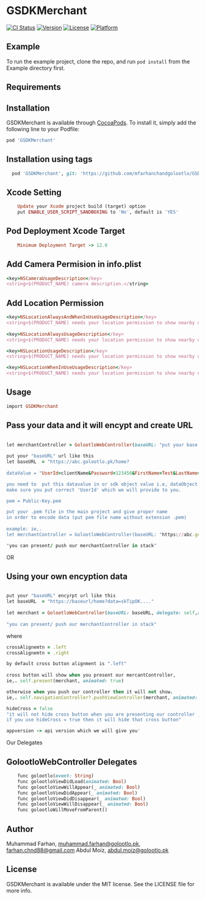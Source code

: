 # GSDKMerchant

[![CI Status](https://img.shields.io/travis/mfarhanchandgolootlo/GSDKMerchant.svg?style=flat)](https://travis-ci.org/mfarhanchandgolootlo/GSDKMerchant)
[![Version](https://img.shields.io/cocoapods/v/GSDKMerchant.svg?style=flat)](https://cocoapods.org/pods/GSDKMerchant)
[![License](https://img.shields.io/cocoapods/l/GSDKMerchant.svg?style=flat)](https://cocoapods.org/pods/GSDKMerchant)
[![Platform](https://img.shields.io/cocoapods/p/GSDKMerchant.svg?style=flat)](https://cocoapods.org/pods/GSDKMerchant)

## Example

To run the example project, clone the repo, and run `pod install` from the Example directory first.

## Requirements

## Installation

GSDKMerchant is available through [CocoaPods](https://cocoapods.org). To install
it, simply add the following line to your Podfile:

```ruby
pod 'GSDKMerchant'
```

## Installation using tags

```ruby
  pod 'GSDKMerchant', git: 'https://github.com/mfarhanchandgolootlo/GSDK.git', :tag => '0.0.43'
```

## Xcode Setting
```ruby
    Update your Xcode project build (target) option 
    put ENABLE_USER_SCRIPT_SANDBOXING to 'No', default is 'YES'
```

## Pod Deployment Xcode Target
```ruby
    Minimum Deployment Target -> 12.0
```

## Add Camera Permision in info.plist

```ruby
<key>NSCameraUsageDescription</key>
<string>$(PRODUCT_NAME) camera description.</string> 
```

## Add Location Permission 
```ruby
<key>NSLocationAlwaysAndWhenInUseUsageDescription</key>
<string>$(PRODUCT_NAME) needs your location permission to show nearby discounts.</string>
    
<key>NSLocationAlwaysUsageDescription</key>
<string>$(PRODUCT_NAME) needs your location permission to show nearby discounts.</string>

<key>NSLocationUsageDescription</key>
<string>$(PRODUCT_NAME) needs your location permission to show nearby discounts.</string>

<key>NSLocationWhenInUseUsageDescription</key>
<string>$(PRODUCT_NAME) needs your location permission to show nearby discounts.</string>
```

## Usage

```ruby
import GSDKMerchant
```

## Pass your data and it will encypt and create URL

```ruby

let merchantController = GolootloWebController(baseURL: "put your base url here", delegate: self, dataObject: dataValue, appversion: "appversion", hideCross: false, crossAlignemtn: .right, pemfile: "Public-Key")
    
put your "baseURL" url like this
let baseURL  = "https://abc.golootlo.pk/home?
    
dataValue = "UserId=clientName&Password=123456&FirstName=Test&LastName=User&Phone=00000000348"  

you need to  put this datavalue in or sdk object value i.e, dataObject
make sure you put correct 'UserId' which we will provide to you.

pem = Public-Key.pem 

put your .pem file in the main project and give proper name 
in order to encode data (put pem file name without extension .pem)
    
example: ie,.
let merchantController = GolootloWebController(baseURL: "https://abc.golootlo.pk/home?", delegate: self, dataObject: dataValue, appversion: "2.1.7", hideCross: false, crossAlignemtn: .left, pemfile: "Public-Key")

"you can present/ push our merchantController in stack"
```
OR

## Using your own encyption data
```ruby

put your "baseURL" encyrpt url like this
let baseURL  = "https://baseurl/home?data=skTipOK...."
    
let merchant = GolootloWebController(baseURL: baseURL, delegate: self,appversion: "2.1.7", hideCross: false, crossAlignemtn: .left)
    
"you can present/ push our merchantController in stack"
```

where 

```ruby
crossAlignemtn = .left 
crossAlignemtn = .right

by default cross button alignment is ".left"
 
cross button will show when you present our mercantController,
ie,. self.present(merchant, animated: true)

otherwise when you push our controller then it will not show.
ie,. self.navigationController?.pushViewController(merchant, animated: true)
```

```ruby
hideCross = false 
"it will not hide cross button when you are presenting our controller ,
if you use hideCross = true then it will hide that cross button"
```

```ruby
appversion -> api version which we will give you'
```

Our Delegates

## GolootloWebController Delegates
```ruby
    func golootlo(event: String)
    func golootloViewDidLoad(animated: Bool)
    func golootloViewWillAppear(_ animated: Bool)
    func golootloViewDidAppear(_ animated: Bool)
    func golootloViewDidDisappear(_ animated: Bool)
    func golootloViewWillDisappear(_ animated: Bool)
    func golootloWillMoveFromParent()
```  
## Author

Muhammad Farhan, muhammad.farhan@golootlo.pk, farhan.chnd88@gmail.com
Abdul Moiz, abdul.moiz@golootlo.pk

## License

GSDKMerchant is available under the MIT license. See the LICENSE file for more info.
